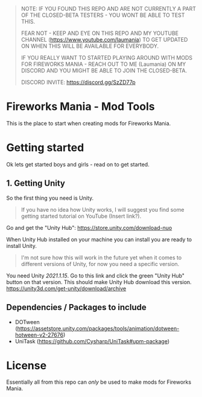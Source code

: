 > NOTE: IF YOU FOUND THIS REPO AND ARE NOT CURRENTLY A PART OF THE CLOSED-BETA TESTERS - YOU WONT BE ABLE TO TEST THIS.
> 
> FEAR NOT - KEEP AND EYE ON THIS REPO AND MY YOUTUBE CHANNEL (https://www.youtube.com/laumania) TO GET UPDATED ON WHEN THIS WILL BE AVAILABLE FOR EVERYBODY.
> 
> IF YOU REALLY WANT TO STARTED PLAYING AROUND WITH MODS FOR FIREWORKS MANIA - REACH OUT TO ME (Laumania) ON MY DISCORD AND YOU MIGHT BE ABLE TO JOIN THE CLOSED-BETA.
> 
> DISCORD INVITE: https://discord.gg/SzZD77p




# Fireworks Mania - Mod Tools
This is the place to start when creating mods for Fireworks Mania.

# Getting started
Ok lets get started boys and girls - read on to get started.


## 1. Getting Unity
So the first thing you need is Unity. 

> If you have no idea how Unity works, I will suggest you find some getting started tutorial on YouTube (Insert link?).

Go and get the "Unity Hub": https://store.unity.com/download-nuo

When Unity Hub installed on your machine you can install you are ready to install Unity.

> I'm not sure how this will work in the future yet when it comes to different versions of Unity, for now you need a specific version.

You need Unity *2021.1.15*. Go to this link and click the green "Unity Hub" button on that version. This should make Unity Hub download this version.
https://unity3d.com/get-unity/download/archive

## Dependencies / Packages to include
- DOTween (https://assetstore.unity.com/packages/tools/animation/dotween-hotween-v2-27676)
- UniTask (https://github.com/Cysharp/UniTask#upm-package)


# License
Essentially all from this repo can *only* be used to make mods for Fireworks Mania.
